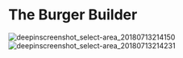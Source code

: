 # The Burger Builder

![deepinscreenshot_select-area_20180713214150](https://user-images.githubusercontent.com/29265857/42719122-27c5ea3e-86e7-11e8-96ae-6d4c321989db.png)
![deepinscreenshot_select-area_20180713214231](https://user-images.githubusercontent.com/29265857/42719123-28100c7c-86e7-11e8-8448-61be58232db2.png)
